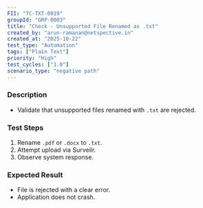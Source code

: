 ```yaml
---
FII: "TC-TXT-0019"
groupId: "GRP-0003"
title: "Check - Unsupported File Renamed as .txt"
created_by: "arun-ramanan@netspective.in"
created_at: "2025-10-22"
test_type: "Automation"
tags: ["Plain Text"]
priority: "High"
test_cycles: ["1.0"]
scenario_type: "negative path"
---
```

### Description
- Validate that unsupported files renamed with `.txt` are rejected.

### Test Steps
1. Rename `.pdf` or `.docx` to `.txt`.  
2. Attempt upload via Surveilr.  
3. Observe system response.

### Expected Result
- File is rejected with a clear error.  
- Application does not crash.
